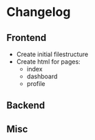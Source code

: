 # Changelog

## Frontend

- Create initial filestructure
- Create html for pages:
  - index
  - dashboard
  - profile

## Backend

## Misc
